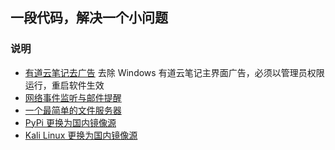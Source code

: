 ## 一段代码，解决一个小问题

### 说明
- [有道云笔记去广告](youdao.go) 去除 Windows 有道云笔记主界面广告，必须以管理员权限运行，重启软件生效
- [网络事件监听与邮件提醒](remainder.go)
- [一个最简单的文件服务器](simpleweb.go)
- [PyPi 更换为国内镜像源](pypi.py)
- [Kali Linux 更换为国内镜像源](kali.py)